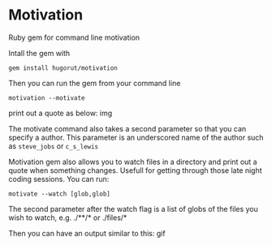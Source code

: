# Motivation
Ruby gem for command line motivation

Intall the gem with
```shell
gem install hugorut/motivation
```

Then you can run the gem from your command line
```shell
motivation --motivate
```
print out a quote as below:
img

The motivate command also takes a second parameter so that you can specify a author. This parameter is an underscored name of the author such as `steve_jobs` or `c_s_lewis`

Motivation gem also allows you to watch files in a directory and print out a quote when something changes. Usefull for getting through those late night coding sessions. You can run:

```shell
motivate --watch [glob,glob]
```
The second parameter after the watch flag is a list of globs of the files you wish to watch, e.g. ./**/* or ./files/*

Then you can have an output similar to this:
gif